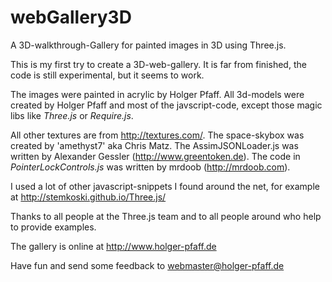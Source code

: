 # webGallery3D
A 3D-walkthrough-Gallery for painted images in 3D using Three.js.

This is my first try to create a 3D-web-gallery. It is far from finished, the code is still experimental, but it seems to work.

The images were painted in acrylic by Holger Pfaff. All 3d-models were created by Holger Pfaff and most of the javscript-code, except those magic libs like *Three.js* or *Require.js*. 

All other textures are from http://textures.com/. 
The space-skybox was created by 'amethyst7' aka Chris Matz. 
The AssimJSONLoader.js was written by Alexander Gessler (http://www.greentoken.de). 
The code in *PointerLockControls.js* was written by mrdoob (http://mrdoob.com). 

I used a lot of other javascript-snippets I found around the net, for example at http://stemkoski.github.io/Three.js/

Thanks to all people at the Three.js team and to all people around who help to provide examples.

The gallery is online at http://www.holger-pfaff.de

Have fun and send some feedback to webmaster@holger-pfaff.de 

